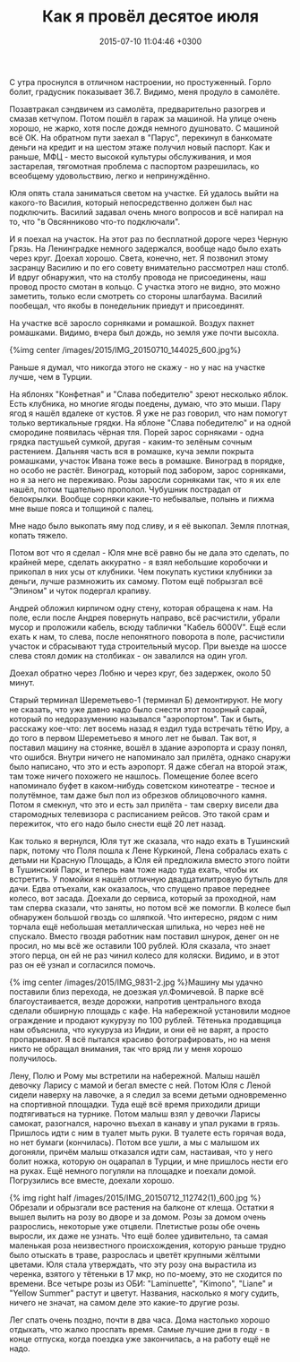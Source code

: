 ﻿---
layout: post
title: "Как я провёл десятое июля"
date: 2015-07-10 11:04:46 +0300
comments: true
categories:
published: true
---
С утра проснулся в отличном настроении, но простуженный. Горло болит, градусник показывает 36.7. Видимо, меня продуло в самолёте.

Позавтракал сэндвичем из самолёта, предварительно разогрев и смазав кетчупом. Потом пошёл в гараж за машиной. На улице очень хорошо, не жарко, хотя после дождя немного душновато. С машиной всё ОК. На обратном пути заехал в "Парус", перекинул в банкомате деньги на кредит и на шестом этаже получил новый паспорт. Как и раньше, МФЦ - место высокой культуры обслуживания, и моя застарелая, тягомотная проблема с паспортом разрешилась, ко всеобщему удовольствию, легко и непринуждённо.

Юля опять стала заниматься светом на участке. Ей удалось выйти на какого-то Василия, который непосредственно должен был нас подключить. Василий задавал очень много вопросов и всё напирал на то, что "в Овсянниково что-то подключали".

И я поехал на участок. На этот раз по бесплатной дороге через Черную Грязь. На Ленинградке немного задержался, вообще надо было ехать через круг. Доехал хорошо. Света, конечно, нет. Я позвонил этому засранцу Василию и по его совету внимательно рассмотрел наш столб. И вдруг обнаружил, что на столбу провода не присоединены, наш провод просто смотан в кольцо. С участка этого не видно, это можно заметить, только если смотреть со стороны шлагбаума. Василий пообещал, что якобы в понедельник приедут и присоединят.

На участке всё заросло сорняками и ромашкой. Воздух пахнет ромашками. Видимо, вчера был дождь, но земля уже почти высохла. 

{%img center /images/2015/IMG_20150710_144025_600.jpg%}

Раньше я думал, что никогда этого не скажу - но у нас на участке лучше, чем в Турции.

На яблонях "Конфетная" и "Слава победителю" зреют несколько яблок. Есть клубника, но многие ягоды поедены, думаю, что это мыши. Пару ягод я нашёл вдалеке от кустов. Я уже не раз говорил, что нам помогут только вертикальные грядки. На яблоне "Слава победителю" и на одной смородине появилась чёрная тля. Порей зарос сорняками - одна грядка пастушьей сумкой, другая - каким-то зелёным сочным растением. Дальняя часть вся в ромашке, куча земли покрыта ромашками, участок Ивана тоже весь в ромашке. Виноград в порядке, но особо не растёт. Виноград, который под забором, зарос сорняками, но я за него не переживаю. Розы заросли сорняками так, что я их еле нашёл, потом тщательно прополол. Чубушник пострадал от белокрылки. Вообще сорняки какие-то небывалые, полынь и пижма мне выше пояса и толщиной с палец.

Мне надо было выкопать яму под сливу, и я её выкопал. Земля плотная, копать тяжело.

Потом вот что я сделал - Юля мне всё равно бы не дала это сделать, по крайней мере, сделать аккуратно - я взял небольшие коробочки и прикопал в них усы от клубники. Чем покупать кустики клубники за деньги, лучше размножить их самому. Потом ещё побрызгал всё "Эпином" и чуток подергал крапиву. 

Андрей обложил кирпичом одну стену, которая обращена к нам. На поле, если после Андрея повернуть направо, всё расчистили, убрали мусор и проложили кабель, всюду таблички "Кабель 6000V". Ещё если ехать к нам, то слева, после непонятного поворота в поле, расчистили участок и сбрасывают туда строительный мусор. При выезде на шоссе слева стоял домик на столбиках - он завалился на один угол.

Доехал обратно через Лобню и через круг, без задержек, около 50 минут. 

Старый терминал Шереметьево-1 (терминал Б) демонтируют. Не могу не сказать, что уже давно надо было снести этот позорный сарай, который по недоразумению назывался "аэропортом". Так и быть, расскажу кое-что: лет восемь назад я ездил туда встречать тётю Иру, а до того в первом Шереметьево я много лет не бывал. Так вот, я поставил машину на стоянке, вошёл в здание аэропорта и сразу понял, что ошибся. Внутри ничего не напоминало зал прилёта, однако снаружи было написано, что это и есть аэропорт. Я даже сбегал на второй этаж, там тоже ничего похожего не нашлось. Помещение более всего напоминало буфет в каком-нибудь советском кинотеатре - тесное и полутёмное, там даже был пол из обрезков облицовочного камня. Потом я смекнул, что это и есть зал прилёта - там сверху висели два старомодных телевизора с расписанием рейсов. Это такой срам и пережиток, что его надо было снести ещё 20 лет назад.

Как только я вернулся, Юля тут же сказала, что надо ехать в Тушинский парк, потому что Поля пошла к Лене Куркиной, Лена собралась ехать с детьми ни Красную Площадь, а Юля ей предложила вместо этого пойти в Тушинский Парк, и теперь нам тоже надо туда ехать, чтобы их встретить. У помойки я нашёл отличную двадцатилитровую бутыль для дачи. Едва отъехали, как оказалось, что спущено правое переднее колесо, вот засада. Доехали до сервиса, который за проходной, нам там сперва сказали, что заняты, но потом всё же помогли. В колесе был обнаружен большой гвоздь со шляпкой. Что интересно, рядом с ним торчала ещё небольшая металлическая шпилька, но через неё не спускало. Вместо гвоздя работник нам поставил шнурок, денег он не просил, но мы всё же оставили 100 рублей. Юля сказала, что знает этого перца, он ей не раз чинил колесо для коляски. Видимо, и в этот раз он её узнал и согласился помочь.

{% img center /images/2015/IMG_9831-2.jpg %}Машину мы удачно поставили близ перехода, не доезжая ул.Фомичевой. В парке всё благоустаивается, везде дорожки, напротив центрального входа сделали обширную площадь с кафе. На набережной установили модное ограждение и продают кукурузу по 100 рублей. Тётенька продавщица нам объяснила, что кукуруза из Индии, и они её не варят, а просто пропаривают. Я всё пытался красиво фотографировать, но на меня никто не обращал внимания, так что вряд ли у меня хорошо получилось.

Лену, Полю и Рому мы встретили на набережной. Малыш нашёл девочку Ларису с мамой и бегал вместе с ней. Потом Юля с Леной сидели наверху на лавочке, а я следил за всеми детьми одновременно на спортивной площадки. Туда ещё всё время приходили дрищи подтягиваться на турнике. Потом малыш взял у девочки Ларисы самокат, разогнался, нарочно въехал в канаву и упал руками в грязь. Пришлось идти с ним в туалет мыть руки. В туалете есть горячая вода, но нет бумаги (кончилась). Потом все ушли, а мы с малышом их догоняли, причём малыш отказался идти сам, настаивая, что у него болит ножка, которую он оцарапал в Турции, и мне пришлось нести его на руках. Ещё немного погуляли на площадке и поехали домой. Погрузились все вместе, доехали хорошо.

{% img right half /images/2015/IMG_20150712_112742(1)_600.jpg %}Обрезали и обрызгали все растения на балконе от клеща. Остатки я вышел вылить на розу во дворе и за домом. Розы за домом очень разрослись, некоторые уже отцвели. Плетистые розы обе очень выросли, их даже не узнать. Что ещё более удивительно, та самая маленькая роза неизвестного происхождения, которую раньше трудно было отыскать в траве, разрослась и цветёт крупными жёлтыми цветами. Юля стала утверждать, что эту розу она вырастила из черенка, взятого у тётеньки в 17 мкр, но по-моему, это не сходится по времени. Все четыре розы из ОБИ: "Laminuette", "Kimono", "Liane" и "Yellow Summer" растут и цветут. Названия, насколько я могу судить, ничего не значат, на самом деле это какие-то другие розы.

Лег спать очень поздно, почти в два часа. Дома настолько хорошо отдыхать, что жалко проспать время. Самые лучшие дни в году - в конце отпуска, когда поездка уже закончилась, а на работу ещё не надо. 